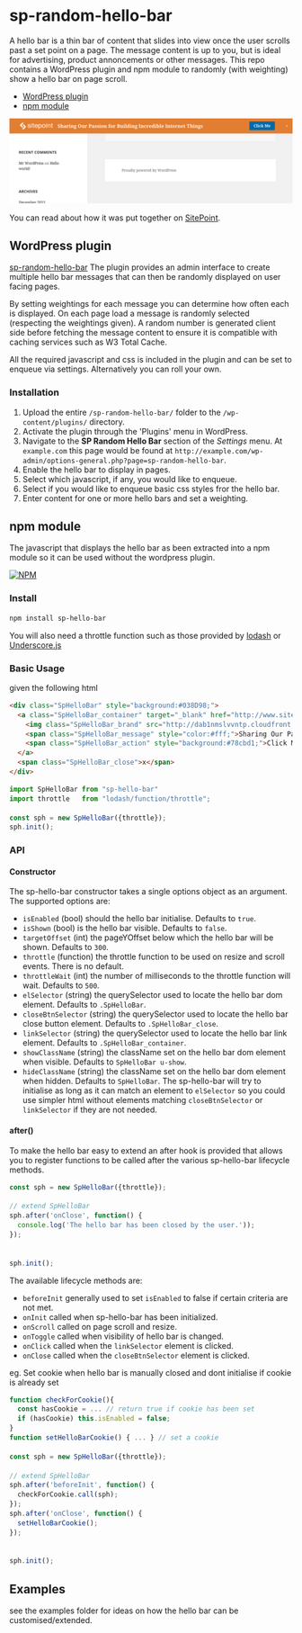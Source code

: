 # sp-random-hello-bar
A hello bar is a thin bar of content that slides into view once the user scrolls past a set point on a page.
The message content is up to you, but is ideal for advertising, product annoncements or other messages.
This repo contains a WordPress plugin and npm module to randomly (with weighting) show a hello bar on page scroll.

- [WordPress plugin](#wordpress-plugin)
- [npm module](#npm-module)

![Example Hello Bar](screenshot-1.png)

You can read about how it was put together on [SitePoint](http://www.sitepoint.com/sitepoint-random-hello-bar-wordpress-plugin/).

## WordPress plugin
[sp-random-hello-bar](https://wordpress.org/plugins/sp-random-hello-bar/)
The plugin provides an admin interface to create multiple hello bar messages that can then be randomly displayed on user facing pages.

By setting weightings for each message you can determine how often each is displayed. On each page load a message is randomly selected
(respecting the weightings given). A random number is generated client side before fetching the message content to ensure it is compatible
with caching services such as W3 Total Cache.

All the required javascript and css is included in the plugin and can be set to enqueue via settings.
Alternatively you can roll your own.

### Installation

1. Upload the entire `/sp-random-hello-bar/` folder to the `/wp-content/plugins/` directory.
1. Activate the plugin through the 'Plugins' menu in WordPress.
1. Navigate to the **SP Random Hello Bar** section of the *Settings* menu. At `example.com` this page would be found at `http://example.com/wp-admin/options-general.php?page=sp-random-hello-bar`.
1. Enable the hello bar to display in pages.
1. Select which javascript, if any, you would like to enqueue.
1. Select if you would like to enqueue basic css styles fror the hello bar.
1. Enter content for one or more hello bars and set a weighting.

## npm module
The javascript that displays the hello bar as been extracted into a npm module so it can be used without the wordpress plugin.

[![NPM](https://nodei.co/npm/sp-hello-bar.png?downloads=true&stars=true)](https://github.com/sitepoint/sp-random-hello-bar)

### Install
```sh
npm install sp-hello-bar
```

You will also need a throttle function such as those provided by [lodash](https://lodash.com/docs#throttle) or [Underscore.js](http://underscorejs.org/#throttle)

### Basic Usage
given the following html
```html
<div class="SpHelloBar" style="background:#038D98;">
  <a class="SpHelloBar_container" target="_blank" href="http://www.sitepoint.com/">
    <img class="SpHelloBar_brand" src="http://dab1nmslvvntp.cloudfront.net/wp-content/uploads/2014/05/1399438359popup-logo-sitepoint-white-109x24.png" alt="SitePoint" style="height:24px;">
    <span class="SpHelloBar_message" style="color:#fff;">Sharing Our Passion for Building Incredible Internet Things</span>
    <span class="SpHelloBar_action" style="background:#78cbd1;">Click Me</span>
  </a>
  <span class="SpHelloBar_close">x</span>
</div>
```
```js
import SpHelloBar from "sp-hello-bar"
import throttle   from "lodash/function/throttle";

const sph = new SpHelloBar({throttle});
sph.init();
```

### API

#### Constructor
The sp-hello-bar constructor takes a single options object as an argument. The supported options are:
* `isEnabled` (bool) should the hello bar initialise. Defaults to `true`.
* `isShown` (bool) is the hello bar visible. Defaults to `false`.
* `targetOffset` (int) the pageYOffset below which the hello bar will be shown. Defaults to `300`.
* `throttle` (function) the throttle function to be used on resize and scroll events. There is no default.
* `throttleWait` (int) the number of milliseconds to the throttle function will wait. Defaults to `500`.
* `elSelector` (string) the querySelector used to locate the hello bar dom element. Defaults to `.SpHelloBar`.
* `closeBtnSelector` (string) the querySelector used to locate the hello bar close button element. Defaults to `.SpHelloBar_close`.
* `linkSelector` (string) the querySelector used to locate the hello bar link element. Defaults to `.SpHelloBar_container`.
* `showClassName` (string) the className set on the hello bar dom element when visible. Defaults to `SpHelloBar u-show`.
* `hideClassName` (string) the className set on the hello bar dom element when hidden. Defaults to `SpHelloBar`.
The sp-hello-bar will try to initialise as long as it can match an element to `elSelector` so you could use simpler html without elements matching `closeBtnSelector` or `linkSelector` if they are not needed.

#### after()
To make the hello bar easy to extend an after hook is provided that allows you to register functions to be called after the various sp-hello-bar lifecycle methods.
```js
const sph = new SpHelloBar({throttle});

// extend SpHelloBar
sph.after('onClose', function() {
  console.log('The hello bar has been closed by the user.'));
});


sph.init();
```

The available lifecycle methods are:
* `beforeInit` generally used to set `isEnabled` to false if certain criteria are not met.
* `onInit` called when sp-hello-bar has been initialized.
* `onScroll` called on page scroll and resize.
* `onToggle` called when visibility of hello bar is changed.
* `onClick` called when the `linkSelector` element is clicked.
* `onClose` called when the `closeBtnSelector` element is clicked.

eg. Set cookie when hello bar is manually closed and dont initialise if cookie is already set
```js
function checkForCookie(){
  const hasCookie = ... // return true if cookie has been set
  if (hasCookie) this.isEnabled = false;
}
function setHelloBarCookie() { ... } // set a cookie

const sph = new SpHelloBar({throttle});

// extend SpHelloBar
sph.after('beforeInit', function() {
  checkForCookie.call(sph);
});
sph.after('onClose', function() {
  setHelloBarCookie();
});


sph.init();
```

## Examples
see the examples folder for ideas on how the hello bar can be customised/extended.
